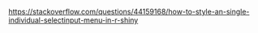 https://stackoverflow.com/questions/44159168/how-to-style-an-single-individual-selectinput-menu-in-r-shiny